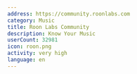 ```yaml
---
address: https://community.roonlabs.com
category: Music
title: Roon Labs Community
description: Know Your Music
userCount: 32981
icon: roon.png
activity: very high
language: en
---
```

